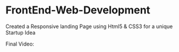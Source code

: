 # FrontEnd-Web-Development
Created a Responsive landing Page using Html5 &amp; CSS3 for a unique Startup Idea 

Final Video:<br>
